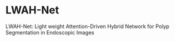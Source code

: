 # LWAH-Net
LWAH-Net: Light weight Attention-Driven Hybrid Network for Polyp Segmentation in Endoscopic Images
